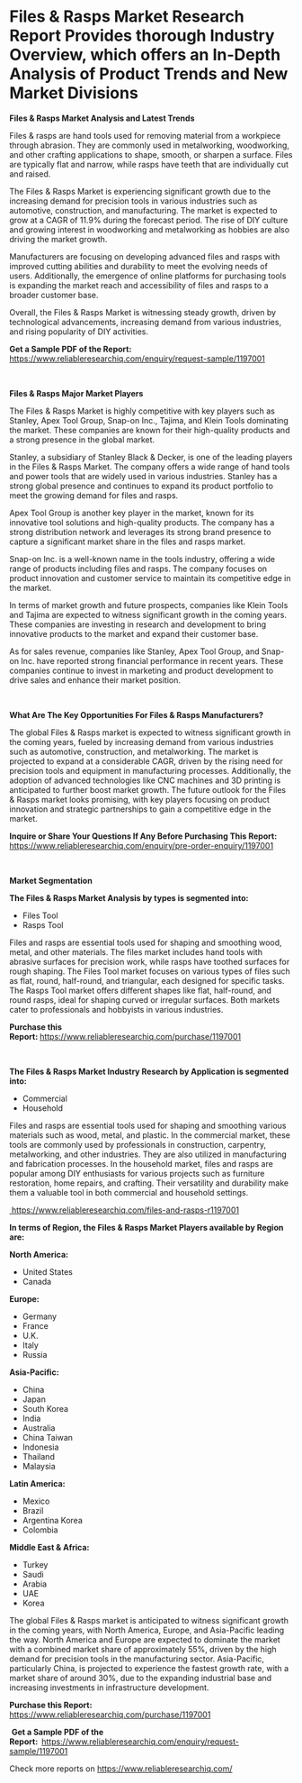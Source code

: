 <p><h1>Files & Rasps Market Research Report Provides thorough Industry Overview, which offers an In-Depth Analysis of Product Trends and New Market Divisions</h1></p><p><strong>Files & Rasps Market Analysis and Latest Trends</strong></p>
<p><p>Files & rasps are hand tools used for removing material from a workpiece through abrasion. They are commonly used in metalworking, woodworking, and other crafting applications to shape, smooth, or sharpen a surface. Files are typically flat and narrow, while rasps have teeth that are individually cut and raised.</p><p>The Files & Rasps Market is experiencing significant growth due to the increasing demand for precision tools in various industries such as automotive, construction, and manufacturing. The market is expected to grow at a CAGR of 11.9% during the forecast period. The rise of DIY culture and growing interest in woodworking and metalworking as hobbies are also driving the market growth.</p><p>Manufacturers are focusing on developing advanced files and rasps with improved cutting abilities and durability to meet the evolving needs of users. Additionally, the emergence of online platforms for purchasing tools is expanding the market reach and accessibility of files and rasps to a broader customer base.</p><p>Overall, the Files & Rasps Market is witnessing steady growth, driven by technological advancements, increasing demand from various industries, and rising popularity of DIY activities.</p></p>
<p><strong>Get a Sample PDF of the Report:&nbsp;</strong> <a href="https://www.reliableresearchiq.com/enquiry/request-sample/1197001">https://www.reliableresearchiq.com/enquiry/request-sample/1197001</a></p>
<p>&nbsp;</p>
<p><strong>Files & Rasps Major Market Players</strong></p>
<p><p>The Files & Rasps Market is highly competitive with key players such as Stanley, Apex Tool Group, Snap-on Inc., Tajima, and Klein Tools dominating the market. These companies are known for their high-quality products and a strong presence in the global market.</p><p>Stanley, a subsidiary of Stanley Black & Decker, is one of the leading players in the Files & Rasps Market. The company offers a wide range of hand tools and power tools that are widely used in various industries. Stanley has a strong global presence and continues to expand its product portfolio to meet the growing demand for files and rasps.</p><p>Apex Tool Group is another key player in the market, known for its innovative tool solutions and high-quality products. The company has a strong distribution network and leverages its strong brand presence to capture a significant market share in the files and rasps market.</p><p>Snap-on Inc. is a well-known name in the tools industry, offering a wide range of products including files and rasps. The company focuses on product innovation and customer service to maintain its competitive edge in the market.</p><p>In terms of market growth and future prospects, companies like Klein Tools and Tajima are expected to witness significant growth in the coming years. These companies are investing in research and development to bring innovative products to the market and expand their customer base.</p><p>As for sales revenue, companies like Stanley, Apex Tool Group, and Snap-on Inc. have reported strong financial performance in recent years. These companies continue to invest in marketing and product development to drive sales and enhance their market position.</p></p>
<p>&nbsp;</p>
<p><strong>What Are The Key Opportunities For Files & Rasps Manufacturers?</strong></p>
<p><p>The global Files & Rasps market is expected to witness significant growth in the coming years, fueled by increasing demand from various industries such as automotive, construction, and metalworking. The market is projected to expand at a considerable CAGR, driven by the rising need for precision tools and equipment in manufacturing processes. Additionally, the adoption of advanced technologies like CNC machines and 3D printing is anticipated to further boost market growth. The future outlook for the Files & Rasps market looks promising, with key players focusing on product innovation and strategic partnerships to gain a competitive edge in the market.</p></p>
<p><strong>Inquire or Share Your Questions If Any Before Purchasing This Report:</strong> <a href="https://www.reliableresearchiq.com/enquiry/pre-order-enquiry/1197001">https://www.reliableresearchiq.com/enquiry/pre-order-enquiry/1197001</a></p>
<p>&nbsp;</p>
<p><strong>Market Segmentation</strong></p>
<p><strong>The Files & Rasps Market Analysis by types is segmented into:</strong></p>
<p><ul><li>Files Tool</li><li>Rasps Tool</li></ul></p>
<p><p>Files and rasps are essential tools used for shaping and smoothing wood, metal, and other materials. The files market includes hand tools with abrasive surfaces for precision work, while rasps have toothed surfaces for rough shaping. The Files Tool market focuses on various types of files such as flat, round, half-round, and triangular, each designed for specific tasks. The Rasps Tool market offers different shapes like flat, half-round, and round rasps, ideal for shaping curved or irregular surfaces. Both markets cater to professionals and hobbyists in various industries.</p></p>
<p><strong>Purchase this Report:&nbsp;</strong><a href="https://www.reliableresearchiq.com/purchase/1197001">https://www.reliableresearchiq.com/purchase/1197001</a></p>
<p>&nbsp;</p>
<p><strong>The Files & Rasps Market Industry Research by Application is segmented into:</strong></p>
<p><ul><li>Commercial</li><li>Household</li></ul></p>
<p><p>Files and rasps are essential tools used for shaping and smoothing various materials such as wood, metal, and plastic. In the commercial market, these tools are commonly used by professionals in construction, carpentry, metalworking, and other industries. They are also utilized in manufacturing and fabrication processes. In the household market, files and rasps are popular among DIY enthusiasts for various projects such as furniture restoration, home repairs, and crafting. Their versatility and durability make them a valuable tool in both commercial and household settings.</p></p>
<p><a href="https://www.reliableresearchiq.com/files-and-rasps-r1197001">&nbsp;https://www.reliableresearchiq.com/files-and-rasps-r1197001</a></p>
<p><strong>In terms of Region, the Files & Rasps Market Players available by Region are:</strong></p>
<p>
    <p> <strong> North America: </strong>
        <ul>
            <li>United States</li>
            <li>Canada</li>
        </ul>
        </p> 
    <p> <strong> Europe: </strong>
        <ul>
            <li>Germany</li>
            <li>France</li>
            <li>U.K.</li>
            <li>Italy</li>
            <li>Russia</li>
        </ul>
        </p> 
    <p> <strong> Asia-Pacific: </strong>
        <ul>
            <li>China</li>
            <li>Japan</li>
            <li>South Korea</li>
            <li>India</li>
            <li>Australia</li>
            <li>China Taiwan</li>
            <li>Indonesia</li>
            <li>Thailand</li>
            <li>Malaysia</li>
        </ul>
        </p> 
    <p> <strong> Latin America: </strong>
        <ul>
            <li>Mexico</li>
            <li>Brazil</li>
            <li>Argentina Korea</li>
            <li>Colombia</li>
        </ul>
        </p> 
    <p> <strong> Middle East & Africa: </strong>
        <ul>
            <li>Turkey</li>
            <li>Saudi</li>
            <li>Arabia</li>
            <li>UAE</li>
            <li>Korea</li>
        </ul>
    </p>
    </p>
<p><p>The global Files & Rasps market is anticipated to witness significant growth in the coming years, with North America, Europe, and Asia-Pacific leading the way. North America and Europe are expected to dominate the market with a combined market share of approximately 55%, driven by the high demand for precision tools in the manufacturing sector. Asia-Pacific, particularly China, is projected to experience the fastest growth rate, with a market share of around 30%, due to the expanding industrial base and increasing investments in infrastructure development.</p></p>
<p><strong>Purchase this Report: </strong><a href="https://www.reliableresearchiq.com/purchase/1197001">https://www.reliableresearchiq.com/purchase/1197001</a></p>
<p>&nbsp;<strong>Get a Sample PDF of the Report:&nbsp;&nbsp;</strong><a href="https://www.reliableresearchiq.com/enquiry/request-sample/1197001">https://www.reliableresearchiq.com/enquiry/request-sample/1197001</a></p>
<p><strong></strong></p>
<p>Check more reports on <a href="https://www.reliableresearchiq.com/">https://www.reliableresearchiq.com/</a></p>